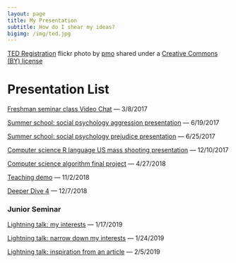 ```yaml
---
layout: page
title: My Presentation
subtitle: How do I shear my ideas?
bigimg: /img/ted.jpg
---
```


<a title="TED Registration" href="https://flickr.com/photos/pmo/413424395">TED Registration</a> flickr photo by <a href="https://flickr.com/people/pmo">pmo</a> shared under a <a href="https://creativecommons.org/licenses/by/2.0/">Creative Commons (BY) license</a>

# Presentation List

[Freshman seminar class Video Chat](presentations/videoChat_2017.html) &mdash; 3/8/2017

[Summer school: social psychology aggression presentation](presentations/Aggression_2017_Summer.html) &mdash; 6/19/2017

[Summer school: social psychology prejudice presentation](presentations/Prejudice_2017_Summer.html) &mdash; 6/25/2017

[Computer science R language US mass shooting presentation](us_mass_shooting.html) &mdash; 12/10/2017

[Computer science algorithm final project](presentations/cs250.html) &mdash; 4/27/2018

[Teaching demo](presentations/edu_teaching_demo.html) &mdash; 11/2/2018

[Deeper Dive 4](presentations/edu_cross_compare.html) &mdash; 12/7/2018

### Junior Seminar

[Lightning talk: my interests](presentations/cs_interests.html) &mdash; 1/17/2019

[Lightning talk: narrow down my interests](presentations/interests_narrow.html) &mdash; 1/24/2019

[Lightning talk: inspiration from an article](presentations/article_research.html) &mdash; 2/5/2019

